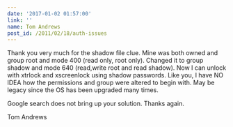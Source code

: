 ```yaml
---
date: '2017-01-02 01:57:00'
link: ''
name: Tom Andrews
post_id: /2011/02/18/auth-issues
---
```


Thank you very much for the shadow file clue.  Mine was both owned and group root and mode 400 (read only, root only).  Changed it to group shadow and mode 640 (read,write root and read shadow).  Now I can unlock with xtrlock and xscreenlock using shadow passwords.  Like you, I have NO IDEA how the permissions and group were altered to begin with.  May be legacy since the OS has been upgraded many times.

Google search does not bring up your solution.  Thanks again.

Tom Andrews
